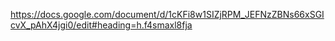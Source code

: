 https://docs.google.com/document/d/1cKFi8w1SIZjRPM_JEFNzZBNs66xSGIcvX_pAhX4jgi0/edit#heading=h.f4smaxl8fja


